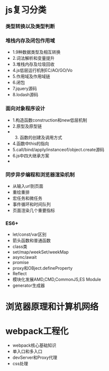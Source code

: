 # js复习分类
  ### 类型转换以及类型判断
  ### 堆栈内存及闭包作用域
  - 1.9种数据类型及相互转换
  - 2.词法解析和变量提升
  - 3.堆栈内存及垃圾回收
  - 4.js低层运行机制EC/AO/GO/Vo
  - 5.作用域及作用域链
  - 6.闭包
  - 7.jquery源码
  - 8.lodash源码
 ### 面向对象程序设计
  - 1.构造函数construction和new低层机制
  - 2.原型及原型链
  - 3. 函数的创建及调用方式
  - 4.函数中this的指向
  - 5.call/bind/apply/instanceof/object.create源码
  - 6.js中四大继承方案
  - 
  ### 同步异步编程和浏览器渲染机制
  - 从输入url到页面
  - 重绘重排
  - 宏任务和微任务
  - 事件循环和时间队列
  - 页面渲染几个重要指标
 ### ES6+
  - let/const/var区别
  - 箭头函数和普通函数
  - class类
  - set/map/weekSet/weekMap
  - async/await
  - promise
  - proxy和OBject.defineProperty
  - Reflect
  - 模块化发展AMD,CMD,CommonJS,ES Module
  - generator生成器
# 浏览器原理和计算机网络
# webpack工程化
 - webpack核心基础知识
 - 单入口和多入口
 - devServer和Proxy代理
 - css处理